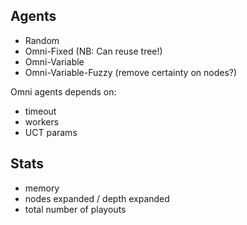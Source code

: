 ## Agents

- Random
- Omni-Fixed (NB: Can reuse tree!)
- Omni-Variable
- Omni-Variable-Fuzzy (remove certainty on nodes?)

Omni agents depends on:

- timeout
- workers
- UCT params

## Stats

- memory
- nodes expanded / depth expanded
- total number of playouts
